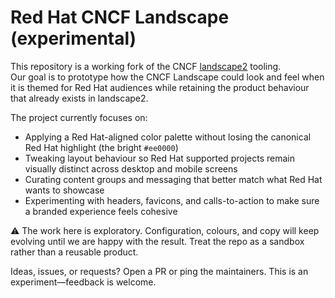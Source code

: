 # Red Hat CNCF Landscape (experimental)

This repository is a working fork of the CNCF [landscape2](https://github.com/cncf/landscape2) tooling.  
Our goal is to prototype how the CNCF Landscape could look and feel when it is themed for Red Hat audiences while retaining the product behaviour that already exists in landscape2.

The project currently focuses on:

- Applying a Red Hat-aligned color palette without losing the canonical Red Hat highlight (the bright `#ee0000`)
- Tweaking layout behaviour so Red Hat supported projects remain visually distinct across desktop and mobile screens
- Curating content groups and messaging that better match what Red Hat wants to showcase
- Experimenting with headers, favicons, and calls-to-action to make sure a branded experience feels cohesive

⚠️ The work here is exploratory. Configuration, colours, and copy will keep evolving until we are happy with the
result. Treat the repo as a sandbox rather than a reusable product.

Ideas, issues, or requests? Open a PR or ping the maintainers. This is an experiment—feedback is welcome. 
